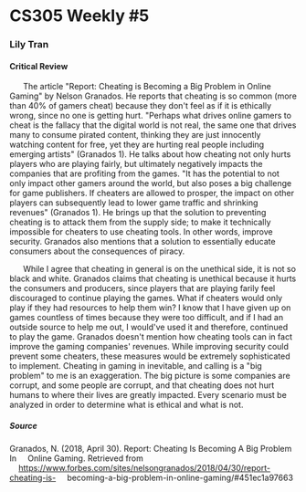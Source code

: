 # CS305 Weekly #5
### Lily Tran
#### Critical Review

&nbsp;&nbsp;&nbsp;&nbsp;&nbsp; The article "Report: Cheating is Becoming a Big Problem in Online Gaming" by Nelson Granados. He reports that cheating is so common (more than 40% of gamers cheat) because they don't feel as if it is ethically wrong, since no one is getting hurt. "Perhaps what drives online gamers to cheat is the fallacy that the digital world is not real, the same one that drives many to consume pirated content, thinking they are just innocently watching content for free, yet they are hurting real people including emerging artists" (Granados 1). He talks about how cheating not only hurts players who are playing fairly, but ultimately negatively impacts the companies that are profiting from the games. "It has the potential to not only impact other gamers around the world, but also poses a big challenge for game publishers. If cheaters are allowed to prosper, the impact on other players can subsequently lead to lower game traffic and shrinking revenues" (Granados 1). He brings up that the solution to preventing cheating is to attack them from the supply side; to make it technically impossible for cheaters to use cheating tools. In other words, improve security. Granados also mentions that a solution to essentially educate consumers about the consequences of piracy. 


&nbsp;&nbsp;&nbsp;&nbsp;&nbsp; While I agree that cheating in general is on the unethical side, it is not so black and white. Granados claims that cheating is unethical because it hurts the consumers and producers, since players that are playing farily feel discouraged to continue playing the games. What if cheaters would only play if they had resources to help them win? I know that I have given up on games countless of times because they were too difficult, and if I had an outside source to help me out, I would've used it and therefore, continued to play the game. Granados doesn't mention how cheating tools can in fact improve the gaming companies' revenues. While improving security could prevent some cheaters, these measures would be extremely sophisticated to implement. Cheating in gaming in inevitable, and calling is a "big problem" to me is an exaggeration. The big picture is some companies are corrupt, and some people are corrupt, and that cheating does not hurt humans to where their lives are greatly impacted. Every scenario must be analyzed in order to determine what is ethical and what is not. 

 

 
##### Source
Granados, N. (2018, April 30). Report: Cheating Is Becoming A Big Problem In &nbsp;&nbsp;&nbsp;&nbsp;Online Gaming. Retrieved from &nbsp;&nbsp;&nbsp;&nbsp;https://www.forbes.com/sites/nelsongranados/2018/04/30/report-cheating-is-
&nbsp;&nbsp;&nbsp;&nbsp;becoming-a-big-problem-in-online-gaming/#451ec1a97663




